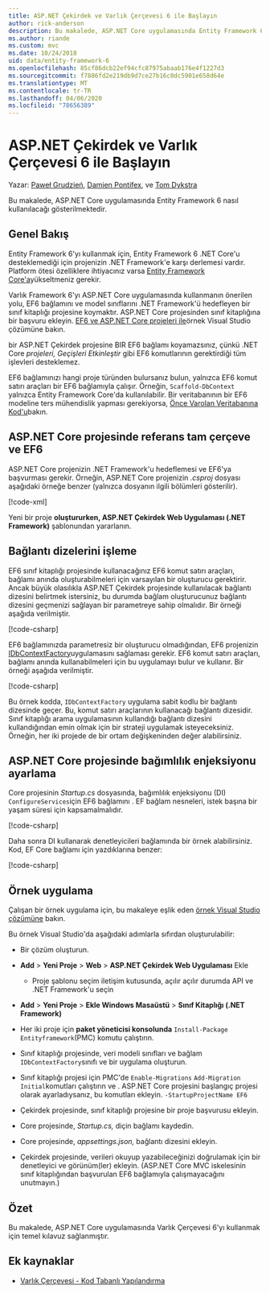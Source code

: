 ```yaml
---
title: ASP.NET Çekirdek ve Varlık Çerçevesi 6 ile Başlayın
author: rick-anderson
description: Bu makalede, ASP.NET Core uygulamasında Entity Framework 6 nasıl kullanılacağı gösterilmektedir.
ms.author: riande
ms.custom: mvc
ms.date: 10/24/2018
uid: data/entity-framework-6
ms.openlocfilehash: 85cf86dcb22ef94cfc87975abaab176e4f1227d3
ms.sourcegitcommit: f7886fd2e219db9d7ce27b16c0dc5901e658d64e
ms.translationtype: MT
ms.contentlocale: tr-TR
ms.lasthandoff: 04/06/2020
ms.locfileid: "78656389"
---
```

# <a name="get-started-with-aspnet-core-and-entity-framework-6"></a>ASP.NET Çekirdek ve Varlık Çerçevesi 6 ile Başlayın

Yazar: [Paweł Grudzień](https://github.com/pgrudzien12), [Damien Pontifex](https://github.com/DamienPontifex), ve [Tom Dykstra](https://github.com/tdykstra)

Bu makalede, ASP.NET Core uygulamasında Entity Framework 6 nasıl kullanılacağı gösterilmektedir.

## <a name="overview"></a>Genel Bakış

Entity Framework 6'yı kullanmak için, Entity Framework 6 .NET Core'u desteklemediği için projenizin .NET Framework'e karşı derlemesi vardır. Platform ötesi özelliklere ihtiyacınız varsa [Entity Framework Core'a](/ef/)yükseltmeniz gerekir.

Varlık Framework 6'yı ASP.NET Core uygulamasında kullanmanın önerilen yolu, EF6 bağlamını ve model sınıflarını .NET Framework'ü hedefleyen bir sınıf kitaplığı projesine koymaktır. ASP.NET Core projesinden sınıf kitaplığına bir başvuru ekleyin. [EF6 ve ASP.NET Core projeleri ile](https://github.com/dotnet/AspNetCore.Docs/tree/master/aspnetcore/data/entity-framework-6/sample/)örnek Visual Studio çözümüne bakın.

bir ASP.NET Çekirdek projesine BIR EF6 bağlamı koyamazsınız, çünkü .NET Core *projeleri, Geçişleri Etkinleştir* gibi EF6 komutlarının gerektirdiği tüm işlevleri desteklemez.

EF6 bağlamınızı hangi proje türünden bulursanız bulun, yalnızca EF6 komut satırı araçları bir EF6 bağlamıyla çalışır. Örneğin, `Scaffold-DbContext` yalnızca Entity Framework Core'da kullanılabilir. Bir veritabanının bir EF6 modeline ters mühendislik yapması gerekiyorsa, [Önce Varolan Veritabanına Kod'u](https://msdn.microsoft.com/jj200620)bakın.

## <a name="reference-full-framework-and-ef6-in-the-aspnet-core-project"></a>ASP.NET Core projesinde referans tam çerçeve ve EF6

ASP.NET Core projenizin .NET Framework'u hedeflemesi ve EF6'ya başvurması gerekir. Örneğin, ASP.NET Core projenizin *.csproj* dosyası aşağıdaki örneğe benzer (yalnızca dosyanın ilgili bölümleri gösterilir).

[!code-xml[](entity-framework-6/sample/MVCCore/MVCCore.csproj?range=3-9&highlight=2)]

Yeni bir proje **oluştururken, ASP.NET Çekirdek Web Uygulaması (.NET Framework)** şablonundan yararlanın.

## <a name="handle-connection-strings"></a>Bağlantı dizelerini işleme

EF6 sınıf kitaplığı projesinde kullanacağınız EF6 komut satırı araçları, bağlamı anında oluşturabilmeleri için varsayılan bir oluşturucu gerektirir. Ancak büyük olasılıkla ASP.NET Çekirdek projesinde kullanılacak bağlantı dizesini belirtmek istersiniz, bu durumda bağlam oluşturucunuz bağlantı dizesini geçmenizi sağlayan bir parametreye sahip olmalıdır. Bir örneği aşağıda verilmiştir.

[!code-csharp[](entity-framework-6/sample/EF6/SchoolContext.cs?name=snippet_Constructor)]

EF6 bağlamınızda parametresiz bir oluşturucu olmadığından, EF6 projenizin [IDbContextFactory](https://msdn.microsoft.com/library/hh506876)uygulamasını sağlaması gerekir. EF6 komut satırı araçları, bağlamı anında kullanabilmeleri için bu uygulamayı bulur ve kullanır. Bir örneği aşağıda verilmiştir.

[!code-csharp[](entity-framework-6/sample/EF6/SchoolContextFactory.cs?name=snippet_IDbContextFactory)]

Bu örnek kodda, `IDbContextFactory` uygulama sabit kodlu bir bağlantı dizesinde geçer. Bu, komut satırı araçlarının kullanacağı bağlantı dizesidir. Sınıf kitaplığı arama uygulamasının kullandığı bağlantı dizesini kullandığından emin olmak için bir strateji uygulamak isteyeceksiniz. Örneğin, her iki projede de bir ortam değişkeninden değer alabilirsiniz.

## <a name="set-up-dependency-injection-in-the-aspnet-core-project"></a>ASP.NET Core projesinde bağımlılık enjeksiyonu ayarlama

Core projesinin *Startup.cs* dosyasında, bağımlılık enjeksiyonu (DI) `ConfigureServices`için EF6 bağlamını . EF bağlam nesneleri, istek başına bir yaşam süresi için kapsamalmalıdır.

[!code-csharp[](entity-framework-6/sample/MVCCore/Startup.cs?name=snippet_ConfigureServices&highlight=5)]

Daha sonra DI kullanarak denetleyicileri bağlamında bir örnek alabilirsiniz. Kod, EF Core bağlamı için yazdıklarına benzer:

[!code-csharp[](entity-framework-6/sample/MVCCore/Controllers/StudentsController.cs?name=snippet_ContextInController)]

## <a name="sample-application"></a>Örnek uygulama

Çalışan bir örnek uygulama için, bu makaleye eşlik eden [örnek Visual Studio çözümüne](https://github.com/dotnet/AspNetCore.Docs/tree/master/aspnetcore/data/entity-framework-6/sample/) bakın.

Bu örnek Visual Studio'da aşağıdaki adımlarla sıfırdan oluşturulabilir:

* Bir çözüm oluşturun.

* **Add** > **Yeni Proje** > **Web** > **ASP.NET Çekirdek Web Uygulaması** Ekle
  * Proje şablonu seçim iletişim kutusunda, açılır açılır durumda API ve .NET Framework'u seçin

* **Add** > **Yeni Proje** > **Ekle Windows Masaüstü** > **Sınıf Kitaplığı (.NET Framework)**

* Her iki proje için **paket yöneticisi konsolunda** `Install-Package Entityframework`(PMC) komutu çalıştırın.

* Sınıf kitaplığı projesinde, veri modeli sınıfları ve bağlam `IDbContextFactory`sınıfı ve bir uygulama oluşturun.

* Sınıf kitaplığı projesi için PMC'de `Enable-Migrations` `Add-Migration Initial`komutları çalıştırın ve . ASP.NET Core projesini başlangıç projesi olarak ayarladıysanız, bu komutları ekleyin. `-StartupProjectName EF6`

* Çekirdek projesinde, sınıf kitaplığı projesine bir proje başvurusu ekleyin.

* Core projesinde, *Startup.cs,* diçin bağlamı kaydedin.

* Core projesinde, *appsettings.json,* bağlantı dizesini ekleyin.

* Çekirdek projesinde, verileri okuyup yazabileceğinizi doğrulamak için bir denetleyici ve görünüm(ler) ekleyin. (ASP.NET Core MVC iskelesinin sınıf kitaplığından başvurulan EF6 bağlamıyla çalışmayacağını unutmayın.)

## <a name="summary"></a>Özet

Bu makalede, ASP.NET Core uygulamasında Varlık Çerçevesi 6'yı kullanmak için temel kılavuz sağlanmıştır.

## <a name="additional-resources"></a>Ek kaynaklar

* [Varlık Çerçevesi - Kod Tabanlı Yapılandırma](https://msdn.microsoft.com/data/jj680699.aspx)
